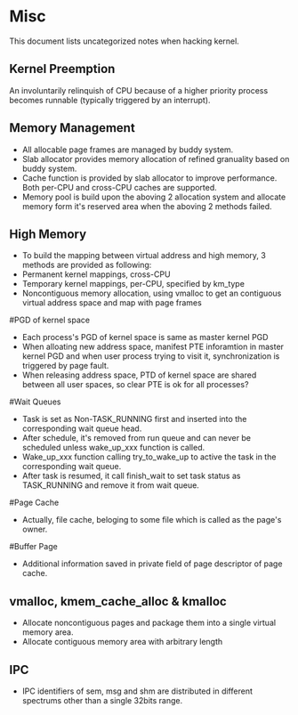 # Misc

This document lists uncategorized notes when hacking kernel.

## Kernel Preemption
An involuntarily relinquish of CPU because of a higher priority process becomes runnable (typically triggered by an interrupt).

## Memory Management
- All allocable page frames are managed by buddy system.
- Slab allocator provides memory allocation of refined granuality based on buddy system.
- Cache function is provided by slab allocator to improve performance. Both per-CPU and cross-CPU caches are supported.
- Memory pool is build upon the aboving 2 allocation system and allocate memory form it's reserved area when the aboving 2 methods failed.

## High Memory
- To build the mapping between virtual address and high memory, 3 methods are provided as following:
- Permanent kernel mappings, cross-CPU
- Temporary kernel mappings, per-CPU, specified by km_type
- Noncontiguous memory allocation, using vmalloc to get an contiguous virtual address space and map with page frames

#PGD of kernel space
- Each process's PGD of kernel space is same as master kernel PGD
- When alloating new address space, manifest PTE inforamtion in master kernel PGD and when user process trying to visit it, synchronization is triggered by page fault.
- When releasing address space, PTD of kernel space are shared between all user spaces, so clear PTE is ok for all processes?

#Wait Queues
 - Task is set as Non-TASK_RUNNING first and inserted into the corresponding wait queue head.
 - After schedule, it's removed from run queue and can never be scheduled unless wake_up_xxx function is called.
 - Wake_up_xxx function calling try_to_wake_up to active the task in the corresponding wait queue.
 - After task is resumed, it call finish_wait to set task status as TASK_RUNNING and remove it from wait queue.

#Page Cache
 - Actually, file cache, beloging to some file which is called as the page's owner.

#Buffer Page
 - Additional information saved in private field of page descriptor of page cache.

## vmalloc, kmem_cache_alloc & kmalloc
 - Allocate noncontiguous pages and package them into a single virtual memory area.
 - Allocate contiguous memory area with arbitrary length

## IPC
 - IPC identifiers of sem, msg and shm are distributed in different spectrums other than a single 32bits range.
